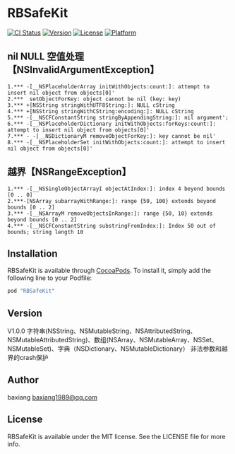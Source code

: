 # RBSafeKit

[![CI Status](http://img.shields.io/travis/baxiang/RBSafeKit.svg?style=flat)](https://travis-ci.org/baxiang/RBSafeKit)
[![Version](https://img.shields.io/cocoapods/v/RBSafeKit.svg?style=flat)](http://cocoapods.org/pods/RBSafeKit)
[![License](https://img.shields.io/cocoapods/l/RBSafeKit.svg?style=flat)](http://cocoapods.org/pods/RBSafeKit)
[![Platform](https://img.shields.io/cocoapods/p/RBSafeKit.svg?style=flat)](http://cocoapods.org/pods/RBSafeKit)

##   nil NULL 空值处理【NSInvalidArgumentException】
```
1.*** -[__NSPlaceholderArray initWithObjects:count:]: attempt to insert nil object from objects[0]'
2.***  setObjectForKey: object cannot be nil (key: key)
3.*** +[NSString stringWithUTF8String:]: NULL cString
4.*** +[NSString stringWithCString:encoding:]: NULL cString
5.*** -[__NSCFConstantString stringByAppendingString:]: nil argument';
6.*** -[__NSPlaceholderDictionary initWithObjects:forKeys:count:]: attempt to insert nil object from objects[0]'
7.*** - -[__NSDictionaryM removeObjectForKey:]: key cannot be nil'
8.*** -[__NSPlaceholderSet initWithObjects:count:]: attempt to insert nil object from objects[0]'
```
##  越界【NSRangeException】
```
1.*** -[__NSSingleObjectArrayI objectAtIndex:]: index 4 beyond bounds [0 .. 0]
2.***-[NSArray subarrayWithRange:]: range {50, 100} extends beyond bounds [0 .. 2]
3.*** -[__NSArrayM removeObjectsInRange:]: range {50, 10} extends beyond bounds [0 .. 2]
4.*** -[__NSCFConstantString substringFromIndex:]: Index 50 out of bounds; string length 10
```

## Installation

RBSafeKit is available through [CocoaPods](http://cocoapods.org). To install
it, simply add the following line to your Podfile:

```ruby
pod "RBSafeKit"
```
## Version
V1.0.0
字符串(NSString、NSMutableString、NSAttributedString、NSMutableAttributedString)、数组(NSArray、NSMutableArray、NSSet、NSMutableSet)、字典（NSDictionary、NSMutableDictionary） 非法参数和越界的crash保护
## Author
baxiang baxiang1989@qq.com
## License

RBSafeKit is available under the MIT license. See the LICENSE file for more info.
